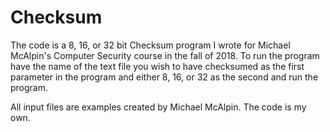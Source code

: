 # Checksum

The code is a 8, 16, or 32 bit Checksum program I wrote for Michael McAlpin's Computer Security course in the fall of 2018. To run the program have the name of the text file you wish to have checksumed as the first parameter in the program and either 8, 16, or 32 as the second and run the program.

All input files are examples created by Michael McAlpin. The code is my own.
